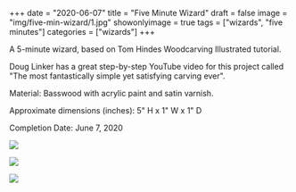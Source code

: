 +++
date = "2020-06-07"
title = "Five Minute Wizard"
draft = false
image = "img/five-min-wizard/1.jpg"
showonlyimage = true
tags = ["wizards", "five minutes"]
categories = ["wizards"]
+++

A 5-minute wizard, based on Tom Hindes Woodcarving Illustrated tutorial.

<!--more-->

Doug Linker has a great step-by-step YouTube video for this project called
"The most fantastically simple yet satisfying carving ever".

Material: Basswood with acrylic paint and satin varnish.

Approximate dimensions (inches): 5" H x 1" W x 1" D

Completion Date: June 7, 2020

![](../../img/five-min-wizard/1.jpg)

![](../../img/five-min-wizard/2.jpg)

![](../../img/five-min-wizard/3.jpg)
